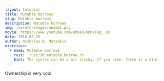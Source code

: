 ```yaml
---
layout: tutorial
title: Mutable borrows
slug: Mutable borrows
description: Mutable borrows
img: /assets/images/andmut.png
movie: https://www.youtube.com/embed/KnMvFXg__ok
date: 2016.09.25
author: Nicholas D. Matsakis
exercises:
  - name: Mutable borrows
    rust: _rust/30_mutable_borrow.rs
    hint: The syntax can be a bit tricky. If you like, [here is a hint](/hint/mutable_borrow_1/).
---
```


Ownership is very cool.
